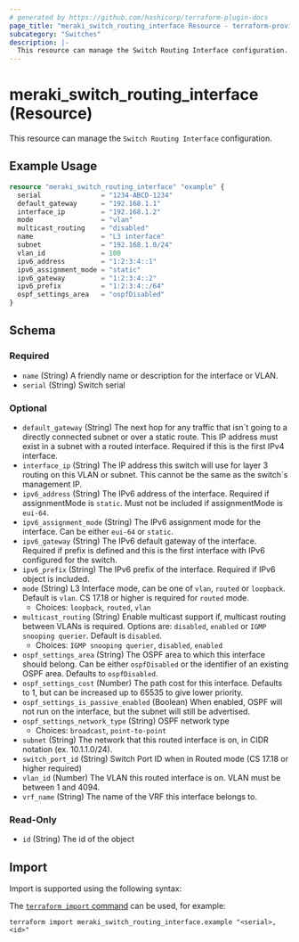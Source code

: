 ```yaml
---
# generated by https://github.com/hashicorp/terraform-plugin-docs
page_title: "meraki_switch_routing_interface Resource - terraform-provider-meraki"
subcategory: "Switches"
description: |-
  This resource can manage the Switch Routing Interface configuration.
---
```


# meraki_switch_routing_interface (Resource)

This resource can manage the `Switch Routing Interface` configuration.

## Example Usage

```terraform
resource "meraki_switch_routing_interface" "example" {
  serial               = "1234-ABCD-1234"
  default_gateway      = "192.168.1.1"
  interface_ip         = "192.168.1.2"
  mode                 = "vlan"
  multicast_routing    = "disabled"
  name                 = "L3 interface"
  subnet               = "192.168.1.0/24"
  vlan_id              = 100
  ipv6_address         = "1:2:3:4::1"
  ipv6_assignment_mode = "static"
  ipv6_gateway         = "1:2:3:4::2"
  ipv6_prefix          = "1:2:3:4::/64"
  ospf_settings_area   = "ospfDisabled"
}
```

<!-- schema generated by tfplugindocs -->
## Schema

### Required

- `name` (String) A friendly name or description for the interface or VLAN.
- `serial` (String) Switch serial

### Optional

- `default_gateway` (String) The next hop for any traffic that isn`t going to a directly connected subnet or over a static route. This IP address must exist in a subnet with a routed interface. Required if this is the first IPv4 interface.
- `interface_ip` (String) The IP address this switch will use for layer 3 routing on this VLAN or subnet. This cannot be the same as the switch`s management IP.
- `ipv6_address` (String) The IPv6 address of the interface. Required if assignmentMode is `static`. Must not be included if assignmentMode is `eui-64`.
- `ipv6_assignment_mode` (String) The IPv6 assignment mode for the interface. Can be either `eui-64` or `static`.
- `ipv6_gateway` (String) The IPv6 default gateway of the interface. Required if prefix is defined and this is the first interface with IPv6 configured for the switch.
- `ipv6_prefix` (String) The IPv6 prefix of the interface. Required if IPv6 object is included.
- `mode` (String) L3 Interface mode, can be one of `vlan`, `routed` or `loopback`. Default is `vlan`. CS 17.18 or higher is required for `routed` mode.
  - Choices: `loopback`, `routed`, `vlan`
- `multicast_routing` (String) Enable multicast support if, multicast routing between VLANs is required. Options are: `disabled`, `enabled` or `IGMP snooping querier`. Default is `disabled`.
  - Choices: `IGMP snooping querier`, `disabled`, `enabled`
- `ospf_settings_area` (String) The OSPF area to which this interface should belong. Can be either `ospfDisabled` or the identifier of an existing OSPF area. Defaults to `ospfDisabled`.
- `ospf_settings_cost` (Number) The path cost for this interface. Defaults to 1, but can be increased up to 65535 to give lower priority.
- `ospf_settings_is_passive_enabled` (Boolean) When enabled, OSPF will not run on the interface, but the subnet will still be advertised.
- `ospf_settings_network_type` (String) OSPF network type
  - Choices: `broadcast`, `point-to-point`
- `subnet` (String) The network that this routed interface is on, in CIDR notation (ex. 10.1.1.0/24).
- `switch_port_id` (String) Switch Port ID when in Routed mode (CS 17.18 or higher required)
- `vlan_id` (Number) The VLAN this routed interface is on. VLAN must be between 1 and 4094.
- `vrf_name` (String) The name of the VRF this interface belongs to.

### Read-Only

- `id` (String) The id of the object

## Import

Import is supported using the following syntax:

The [`terraform import` command](https://developer.hashicorp.com/terraform/cli/commands/import) can be used, for example:

```shell
terraform import meraki_switch_routing_interface.example "<serial>,<id>"
```
